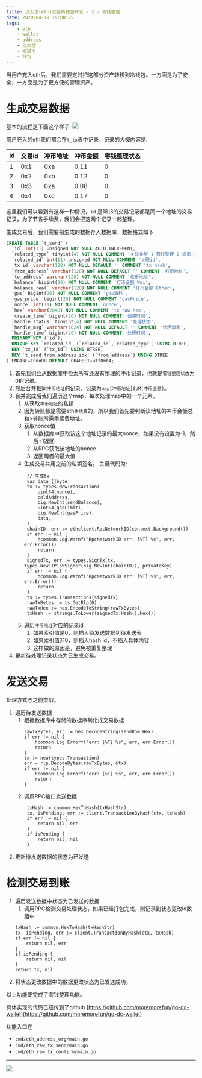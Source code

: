 ```yaml
---
title: 以太坊(eth)交易所钱包开发 - 3 - 零钱整理
date: 2020-04-19 19:00:25
tags:
    - eth
    - wallet
    - address
    - 以太坊
    - 收提币
    - 钱包
---
```

当用户充入eth后，我们需要定时把这部分资产转移到冷钱包。一方面是为了安全，一方面是为了更方便的管理资产。

# 生成交易数据

<!-- more -->

基本的流程是下面这个样子:
![](/images/eth-wallet-org/eth-org-0.png)

用户充入的eth我们都会在`t_tx`表中记录，记录的大概内容是:

| id  | 交易id | 冲币地址 | 冲币金额 | 零钱整理状态 |
| --- | ------ | -------- | -------- | ------------ |
| 1   | 0x1    | 0xa      | 0.11     | 0            |
| 2   | 0x2    | 0xb      | 0.12     | 0            |
| 3   | 0x3    | 0xa      | 0.08     | 0            |
| 4   | 0x4    | 0xc      | 0.17     | 0            |

这里我们可以看到有这样一种情况，`id` 是1和3的交易记录都是同一个地址的交易记录，为了节省手续费，我们会把这两个记录一起整理。

生成交易后，我们需要把生成的数据存入数据库，数据格式如下
```sql
CREATE TABLE `t_send` (
  `id` int(11) unsigned NOT NULL AUTO_INCREMENT,
  `related_type` tinyint(4) NOT NULL COMMENT '关联类型 1 零钱整理 2 提币',
  `related_id` int(11) unsigned NOT NULL COMMENT '关联id',
  `tx_id` varchar(128) NOT NULL DEFAULT '' COMMENT 'tx hash',
  `from_address` varchar(128) NOT NULL DEFAULT '' COMMENT '打币地址',
  `to_address` varchar(128) NOT NULL COMMENT '收币地址',
  `balance` bigint(20) NOT NULL COMMENT '打币金额 Wei',
  `balance_real` varchar(128) NOT NULL COMMENT '打币金额 Ether',
  `gas` bigint(20) NOT NULL COMMENT 'gas消耗',
  `gas_price` bigint(20) NOT NULL COMMENT 'gasPrice',
  `nonce` int(11) NOT NULL COMMENT 'nonce',
  `hex` varchar(2048) NOT NULL COMMENT 'tx raw hex',
  `create_time` bigint(20) NOT NULL COMMENT '创建时间',
  `handle_status` tinyint(4) NOT NULL COMMENT '处理状态',
  `handle_msg` varchar(1024) NOT NULL DEFAULT '' COMMENT '处理消息',
  `handle_time` bigint(20) NOT NULL COMMENT '处理时间',
  PRIMARY KEY (`id`),
  UNIQUE KEY `related_id` (`related_id`,`related_type`) USING BTREE,
  KEY `tx_id` (`tx_id`) USING BTREE,
  KEY `t_send_from_address_idx` (`from_address`) USING BTREE
) ENGINE=InnoDB DEFAULT CHARSET=utf8mb4;
```

1. 首先我们会从数据库中检索所有还没有整理的冲币记录，也就是`零钱整理状态`为0的记录。
2. 然后合并相同`冲币地址`的记录，记录为`map[冲币地址]SUM(冲币金额)`。
3. 合并完成后我们遍历这个map，每次处理map中的一个元素。
    1. 从获取`冲币地址`的私钥
    2. 因为转账都是需要eth`手续费`的，所以我们首先要判断该地址的冲币金额总和>转账所需手续费地址。
    3. 获取nonce值
       1. 从数据库中获取该这个地址记录的最大nonce，如果没有设置为-1，然后+1返回
       2. 从RPC获取该地址的nonce
       3. 返回两者的最大值
    4. 生成交易并用之前的私钥签名。
       关键代码为:
       ```golang
        // 生成tx
        var data []byte
        tx := types.NewTransaction(
            uint64(nonce),
            coldAddress,
            big.NewInt(sendBalance),
            uint64(gasLimit),
            big.NewInt(gasPrice),
            data,
        )
        chainID, err := ethclient.RpcNetworkID(context.Background())
        if err != nil {
            hcommon.Log.Warnf("RpcNetworkID err: [%T] %s", err, err.Error())
            return
        }
        signedTx, err := types.SignTx(tx, types.NewEIP155Signer(big.NewInt(chainID)), privateKey)
        if err != nil {
            hcommon.Log.Warnf("RpcNetworkID err: [%T] %s", err, err.Error())
            return
        }
        ts := types.Transactions{signedTx}
        rawTxBytes := ts.GetRlp(0)
        rawTxHex := hex.EncodeToString(rawTxBytes)
        txHash := strings.ToLower(signedTx.Hash().Hex())
       ```
    5. 遍历`冲币地址`对应的记录id
       1. 如果索引值是0，则插入待发送数据到待发送表
       2. 如果索引值非0，则插入hash id，不插入具体内容
       3. 这样做的原因是，避免被重复整理
4. 更新待处理记录状态为已生成交易。

# 发送交易

处理方式与之前类似。

1. 遍历待发送数据
   1. 根据数据库中存储的数据序列化成交易数据
        ```golang
        rawTxBytes, err := hex.DecodeString(sendRow.Hex)
		if err != nil {
			hcommon.Log.Errorf("err: [%T] %s", err, err.Error())
			return
		}
		tx := new(types.Transaction)
		err = rlp.DecodeBytes(rawTxBytes, &tx)
		if err != nil {
			hcommon.Log.Errorf("err: [%T] %s", err, err.Error())
			return
		}
        ```
   2. 调用RPC接口发送数据
       ```golang
        txHash := common.HexToHash(txHashStr)
        tx, isPending, err := client.TransactionByHash(ctx, txHash)
        if err != nil {
            return nil, err
        }
        if isPending {
            return nil, nil
        }
       ```
2. 更新待发送数据的状态为已发送

# 检测交易到账

1. 遍历发送数据中状态为已发送的数据
   1. 调用RPC检测交易处理状态，如果已经打包完成，则记录到状态更改id数组中
    ```golang
    txHash := common.HexToHash(txHashStr)
	tx, isPending, err := client.TransactionByHash(ctx, txHash)
	if err != nil {
		return nil, err
	}
	if isPending {
		return nil, nil
	}
	return tx, nil
    ```
2. 将状态更改数据中的数据更改状态为已发送成功。

以上功能便完成了零钱整理功能。


具体实现的代码已经传到了github [https://github.com/moremorefun/go-dc-wallet](https://github.com/moremorefun/go-dc-wallet)

功能入口在 
- `cmd/eth_address_org/main.go` 
- `cmd/eth_raw_tx_send/main.go` 
- `cmd/eth_raw_tx_confirm/main.go` 

***

![](/images/mp-qr-search-v2.png)